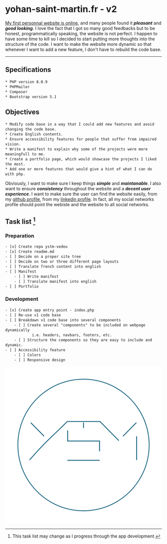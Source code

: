 # yohan-saint-martin.fr - v2

[My first personnal website is online](http://www.yohan-saint-martin.fr "Yohan Saint-Martin, Développeur web"), and many people found it ***pleasant*** and ***good looking***.
I love the fact that I got so many good feedbacks but to be honest, programmatically speaking, the website is not perfect.
I happen to have some time to kill so I decided to start putting more thoughts into the structure of the code.
I want to make the website more dynamic so that whenever I want to add a new feature, I don't have to rebuild the code base.

-----------------------------

## Specifications

    * PHP version 8.0.9
    * PHPMailer
    * Composer
    * Bootstrap version 5.1

## Objectives

    * Modify code base in a way that I could add new features and avoid changing the code base.
    * Create English contents.
    * Ensure accessibility features for people that suffer from impaired vision.
    * Write a manifest to explain why some of the projects were more meaningfull to me.
    * Create a portfolio page, which would showcase the projects I liked the most.
    * Add one or more features that would give a hint of what I can do with php.

Obviously, I want to make sure I keep things ***simple*** and ***maintanable***. I also want to ensure ***consistency*** throughout the website and a ***decent user experience***.
I want to make sure the user can find the website easily, from my [github profile](https://github.com/YoStM "YoStM - github.com"), from my [linkedin profile](https://www.linkedin.com/in/yohan-saint-martin-b7068151/ "Yohan Saint-Martin - LinkedIn").
In fact, all my social networks profile should point the webiste and the website to all social networks.

## Task list [^1]

### Preparation
    - [x] Create repo ystm-vedeu
    - [x] Create readme.md
    - [ ] Decide on a proper site tree
    - [ ] Decide on two or three different page layouts
    - [ ] Translate french content into english
    - [ ] Manifest
        - [ ] Write manifest
        - [ ] Translate manifest into english
    - [ ] Portfolio

### Development
    - [x] Create app entry point - index.php
    - [ ] Re-use v1 code base
    - [ ] Breakdown v1 code base into several components
        - [ ] Create several "components" to be included on webpage dynamically
                i.e. headers, navbars, footers, etc.
        - [ ] Structure the components so they are easy to include and dynamic.
    - [ ] Accessibility feature
        - [ ] Colors
        - [ ] Responsive design
    


[^1]: This task list may change as I progress through the app development.

![YoStM logo](/assets/img/yo_stm-the_logo.svg "Logo YoStM")